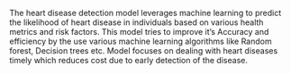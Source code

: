 The heart disease detection model leverages machine learning to predict the likelihood of heart disease in individuals based on various health metrics and risk factors. This model tries to improve it’s Accuracy and efficiency by the use various machine learning algorithms like Random forest, Decision trees etc. Model focuses on dealing with heart diseases timely which reduces cost due to early detection of the disease.
